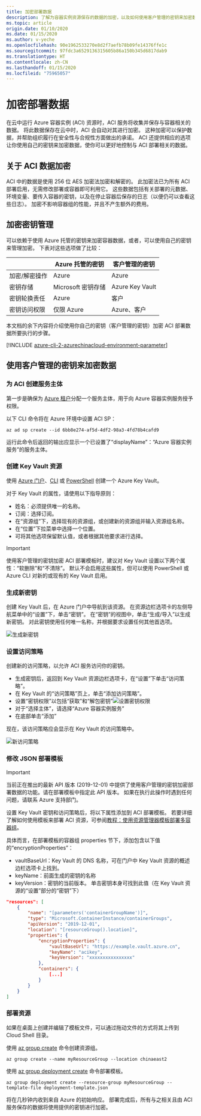 ```yaml
---
title: 加密部署数据
description: 了解为容器实例资源保存的数据的加密，以及如何使用客户管理的密钥来加密数据
ms.topic: article
origin.date: 01/10/2020
ms.date: 01/15/2020
ms.author: v-yeche
ms.openlocfilehash: 90e1962533270e8d2f7aefb78b09fe14376ffe1c
ms.sourcegitcommit: 97fdc3a6529136315605b86a150b345d6817dab9
ms.translationtype: HT
ms.contentlocale: zh-CN
ms.lasthandoff: 01/15/2020
ms.locfileid: "75965057"
---
```

# <a name="encrypt-deployment-data"></a>加密部署数据

在云中运行 Azure 容器实例 (ACI) 资源时，ACI 服务将收集并保存与容器相关的数据。 将此数据保存在云中时，ACI 会自动对其进行加密。 这种加密可以保护数据，并帮助组织履行在安全性与合规性方面做出的承诺。 ACI 还提供相应的选项让你使用自己的密钥来加密数据，使你可以更好地控制与 ACI 部署相关的数据。

## <a name="about-aci-data-encryption"></a>关于 ACI 数据加密 

ACI 中的数据是使用 256 位 AES 加密法加密和解密的。 此加密法已为所有 ACI 部署启用，无需修改部署或容器即可利用它。 这些数据包括有关部署的元数据、环境变量、要传入容器的密钥，以及在停止容器后保存的日志（以便仍可以查看这些日志）。 加密不影响容器组的性能，并且不产生额外的费用。

## <a name="encryption-key-management"></a>加密密钥管理

可以依赖于使用 Azure 托管的密钥来加密容器数据，或者，可以使用自己的密钥来管理加密。 下表对这些选项做了比较： 

|    |    Azure 托管的密钥     |     客户管理的密钥     |
|----|----|----|
|    加密/解密操作    |    Azure    |    Azure    |
|    密钥存储    |    Microsoft 密钥存储    |    Azure Key Vault    |
|    密钥轮换责任    |    Azure    |    客户    |
|    密钥访问权限    |    仅限 Azure    |    Azure、客户    |

本文档的余下内容将介绍使用你自己的密钥（客户管理的密钥）加密 ACI 部署数据所要执行的步骤。 

[!INCLUDE [azure-cli-2-azurechinacloud-environment-parameter](../../includes/azure-cli-2-azurechinacloud-environment-parameter.md)]

## <a name="encrypt-data-with-a-customer-managed-key"></a>使用客户管理的密钥来加密数据

### <a name="create-service-principal-for-aci"></a>为 ACI 创建服务主体

第一步是确保为 [Azure 租户](/active-directory/develop/quickstart-create-new-tenant)分配一个服务主体，用于向 Azure 容器实例服务授予权限。 

以下 CLI 命令将在 Azure 环境中设置 ACI SP：

```azurecli
az ad sp create --id 6bb8e274-af5d-4df2-98a3-4fd78b4cafd9
```

运行此命令后返回的输出应显示一个已设置了“displayName”：“Azure 容器实例服务”的服务主体。

### <a name="create-a-key-vault-resource"></a>创建 Key Vault 资源

使用 [Azure 门户](/key-vault/quick-create-portal#create-a-vault)、[CLI](/key-vault/quick-create-cli) 或 [PowerShell](/key-vault/quick-create-powershell) 创建一个 Azure Key Vault。 

对于 Key Vault 的属性，请使用以下指导原则： 
* 姓名：必须提供唯一的名称。 
* 订阅：选择订阅。
* 在“资源组”下，选择现有的资源组，或创建新的资源组并输入资源组名称。
* 在“位置”下拉菜单中选择一个位置。
* 可将其他选项保留默认值，或者根据其他要求进行选择。

> [!IMPORTANT]
> 使用客户管理的密钥加密 ACI 部署模板时，建议对 Key Vault 设置以下两个属性：“软删除”和“不清除”。 默认不会启用这些属性，但可以使用 PowerShell 或 Azure CLI 对新的或现有的 Key Vault 启用。

### <a name="generate-a-new-key"></a>生成新密钥 

创建 Key Vault 后，在 Azure 门户中导航到该资源。 在资源边栏选项卡的左侧导航菜单中的“设置”下，单击“密钥”。  在“密钥”的视图中，单击“生成/导入”以生成新密钥。 对此密钥使用任何唯一名称，并根据要求设置任何其他首选项。 

![生成新密钥](./media/container-instances-encrypt-data/generate-key.png)

### <a name="set-access-policy"></a>设置访问策略

创建新的访问策略，以允许 ACI 服务访问你的密钥。

* 生成密钥后，返回到 Key Vault 资源边栏选项卡，在“设置”下单击“访问策略”。 
* 在 Key Vault 的“访问策略”页上，单击“添加访问策略”。 
* 设置“密钥权限”以包括“获取”和“解包密钥”![设置密钥权限](./media/container-instances-encrypt-data/set-key-permissions.png)   
* 对于“选择主体”，请选择“Azure 容器实例服务”  
* 在底部单击“添加”  

现在，该访问策略应会显示在 Key Vault 的访问策略中。

![新访问策略](./media/container-instances-encrypt-data/access-policy.png)

### <a name="modify-your-json-deployment-template"></a>修改 JSON 部署模板

> [!IMPORTANT]
> 当前正在推出的最新 API 版本 (2019-12-01) 中提供了使用客户管理的密钥加密部署数据的功能。请在部署模板中指定此 API 版本。 如果在执行此操作时遇到任何问题，请联系 Azure 支持部门。

设置 Key Vault 密钥和访问策略后，将以下属性添加到 ACI 部署模板。 若要详细了解如何使用模板来部署 ACI 资源，可参阅[教程：使用资源管理器模板部署多容器组](/container-instances/container-instances-multi-container-group)。 

具体而言，在部署模板的容器组 properties 节下，添加包含以下值的“encryptionProperties”：
* vaultBaseUrl：Key Vault 的 DNS 名称，可在门户中 Key Vault 资源的概述边栏选项卡上找到。
* keyName：前面生成的密钥的名称
* keyVersion：密钥的当前版本。 单击密钥本身可找到此值（在 Key Vault 资源的“设置”部分的“密钥”下）

```json
"resources": [
    {
        "name": "[parameters('containerGroupName')]",
        "type": "Microsoft.ContainerInstance/containerGroups",
        "apiVersion": "2019-12-01",
        "location": "[resourceGroup().location]",    
        "properties": {
            "encryptionProperties": {
                "vaultBaseUrl": "https://example.vault.azure.cn",
                "keyName": "acikey",
                "keyVersion": "xxxxxxxxxxxxxxxx"
            },
            "containers": {
                [...]
            }
        }
    }
]
```

### <a name="deploy-your-resources"></a>部署资源

如果在桌面上创建并编辑了模板文件，可以通过拖动文件的方式将其上传到 Cloud Shell 目录。 

<!--Not Available on you can upload it to your Cloud Shell directory by dragging the file into it. -->

使用 [az group create][az-group-create] 命令创建资源组。

```azurecli
az group create --name myResourceGroup --location chinaeast2
```

使用 [az group deployment create][az-group-deployment-create] 命令部署模板。

```azurecli
az group deployment create --resource-group myResourceGroup --template-file deployment-template.json
```

将在几秒钟内收到来自 Azure 的初始响应。 部署完成后，所有与之相关且由 ACI 服务保存的数据将使用提供的密钥进行加密。

<!-- LINKS - Internal -->

[az-group-create]: https://docs.azure.cn/cli/group?view=azure-cli-latest#az-group-create
[az-group-deployment-create]: https://docs.azure.cn/cli/group/deployment?view=azure-cli-latest#az-group-deployment-create

<!-- Update_Description: new article about container instances encrypt data -->
<!--NEW.date: 01/15/2020-->